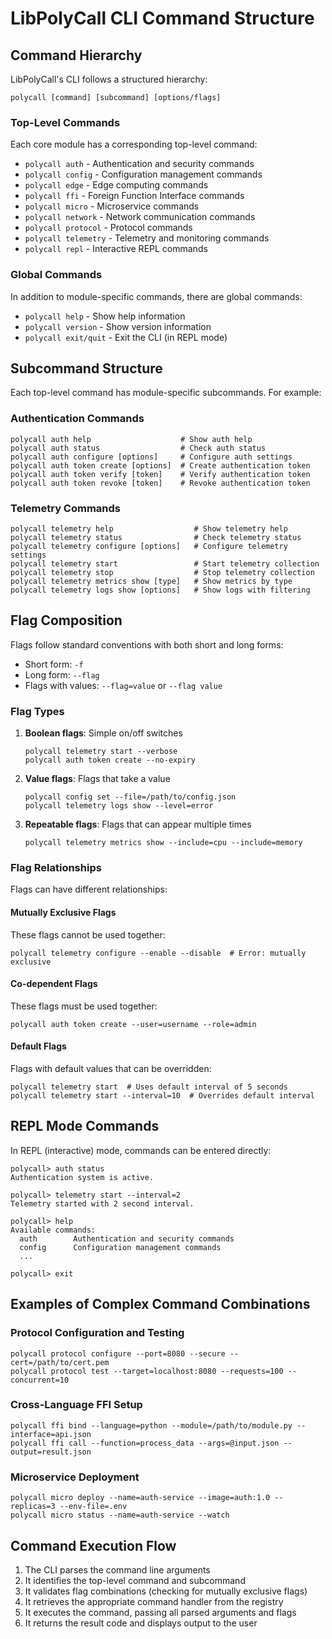 # LibPolyCall CLI Command Structure

## Command Hierarchy

LibPolyCall's CLI follows a structured hierarchy:

```
polycall [command] [subcommand] [options/flags]
```

### Top-Level Commands

Each core module has a corresponding top-level command:

- `polycall auth` - Authentication and security commands
- `polycall config` - Configuration management commands
- `polycall edge` - Edge computing commands
- `polycall ffi` - Foreign Function Interface commands
- `polycall micro` - Microservice commands
- `polycall network` - Network communication commands
- `polycall protocol` - Protocol commands
- `polycall telemetry` - Telemetry and monitoring commands
- `polycall repl` - Interactive REPL commands

### Global Commands

In addition to module-specific commands, there are global commands:

- `polycall help` - Show help information
- `polycall version` - Show version information
- `polycall exit/quit` - Exit the CLI (in REPL mode)

## Subcommand Structure

Each top-level command has module-specific subcommands. For example:

### Authentication Commands

```
polycall auth help                    # Show auth help
polycall auth status                  # Check auth status
polycall auth configure [options]     # Configure auth settings
polycall auth token create [options]  # Create authentication token
polycall auth token verify [token]    # Verify authentication token
polycall auth token revoke [token]    # Revoke authentication token
```

### Telemetry Commands

```
polycall telemetry help                  # Show telemetry help
polycall telemetry status                # Check telemetry status
polycall telemetry configure [options]   # Configure telemetry settings
polycall telemetry start                 # Start telemetry collection
polycall telemetry stop                  # Stop telemetry collection
polycall telemetry metrics show [type]   # Show metrics by type
polycall telemetry logs show [options]   # Show logs with filtering
```

## Flag Composition

Flags follow standard conventions with both short and long forms:

- Short form: `-f`
- Long form: `--flag`
- Flags with values: `--flag=value` or `--flag value`

### Flag Types

1. **Boolean flags**: Simple on/off switches
   ```
   polycall telemetry start --verbose
   polycall auth token create --no-expiry
   ```

2. **Value flags**: Flags that take a value
   ```
   polycall config set --file=/path/to/config.json
   polycall telemetry logs show --level=error
   ```

3. **Repeatable flags**: Flags that can appear multiple times
   ```
   polycall telemetry metrics show --include=cpu --include=memory
   ```

### Flag Relationships

Flags can have different relationships:

#### Mutually Exclusive Flags

These flags cannot be used together:

```
polycall telemetry configure --enable --disable  # Error: mutually exclusive
```

#### Co-dependent Flags

These flags must be used together:

```
polycall auth token create --user=username --role=admin
```

#### Default Flags

Flags with default values that can be overridden:

```
polycall telemetry start  # Uses default interval of 5 seconds
polycall telemetry start --interval=10  # Overrides default interval
```

## REPL Mode Commands

In REPL (interactive) mode, commands can be entered directly:

```
polycall> auth status
Authentication system is active.

polycall> telemetry start --interval=2
Telemetry started with 2 second interval.

polycall> help
Available commands:
  auth        Authentication and security commands
  config      Configuration management commands
  ...

polycall> exit
```

## Examples of Complex Command Combinations

### Protocol Configuration and Testing

```
polycall protocol configure --port=8080 --secure --cert=/path/to/cert.pem
polycall protocol test --target=localhost:8080 --requests=100 --concurrent=10
```

### Cross-Language FFI Setup

```
polycall ffi bind --language=python --module=/path/to/module.py --interface=api.json
polycall ffi call --function=process_data --args=@input.json --output=result.json
```

### Microservice Deployment

```
polycall micro deploy --name=auth-service --image=auth:1.0 --replicas=3 --env-file=.env
polycall micro status --name=auth-service --watch
```

## Command Execution Flow

1. The CLI parses the command line arguments
2. It identifies the top-level command and subcommand
3. It validates flag combinations (checking for mutually exclusive flags)
4. It retrieves the appropriate command handler from the registry
5. It executes the command, passing all parsed arguments and flags
6. It returns the result code and displays output to the user
